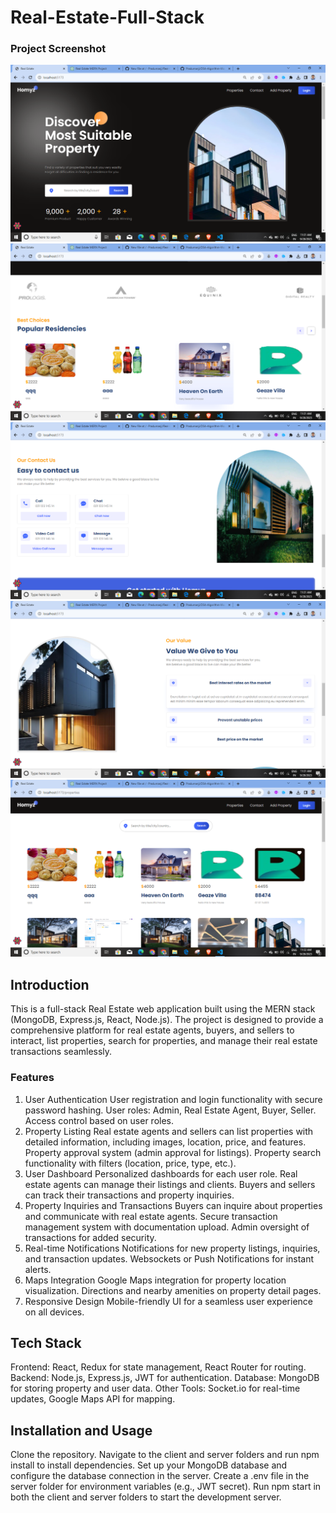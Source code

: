 # Real-Estate-Full-Stack
### Project Screenshot
![Screenshot (76)](1.png "front page")
![Screenshot (76)](2.png "front page")
![Screenshot (76)](3.png "contact")
![Screenshot (76)](4.png "Get started")
![Screenshot (76)](6.png "property")


## Introduction
This is a full-stack Real Estate web application built using the MERN stack (MongoDB, Express.js, React, Node.js). The project is designed to provide a comprehensive platform for real estate agents, buyers, and sellers to interact, list properties, search for properties, and manage their real estate transactions seamlessly.

###  Features
1. User Authentication
User registration and login functionality with secure password hashing.
User roles: Admin, Real Estate Agent, Buyer, Seller.
Access control based on user roles.
2. Property Listing
Real estate agents and sellers can list properties with detailed information, including images, location, price, and features.
Property approval system (admin approval for listings).
Property search functionality with filters (location, price, type, etc.).
3. User Dashboard
Personalized dashboards for each user role.
Real estate agents can manage their listings and clients.
Buyers and sellers can track their transactions and property inquiries.
4. Property Inquiries and Transactions
Buyers can inquire about properties and communicate with real estate agents.
Secure transaction management system with documentation upload.
Admin oversight of transactions for added security.
5. Real-time Notifications
Notifications for new property listings, inquiries, and transaction updates.
Websockets or Push Notifications for instant alerts.
6. Maps Integration
Google Maps integration for property location visualization.
Directions and nearby amenities on property detail pages.
7. Responsive Design
Mobile-friendly UI for a seamless user experience on all devices.
##  Tech Stack
Frontend: React, Redux for state management, React Router for routing.
Backend: Node.js, Express.js, JWT for authentication.
Database: MongoDB for storing property and user data.
Other Tools: Socket.io for real-time updates, Google Maps API for mapping.
##  Installation and Usage
Clone the repository.
Navigate to the client and server folders and run npm install to install dependencies.
Set up your MongoDB database and configure the database connection in the server.
Create a .env file in the server folder for environment variables (e.g., JWT secret).
Run npm start in both the client and server folders to start the development server.
